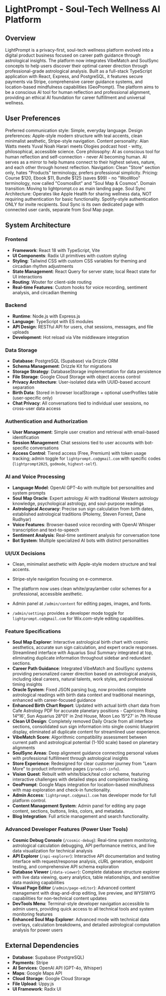 # LightPrompt - Soul-Tech Wellness AI Platform

## Overview
LightPrompt is a privacy-first, soul-tech wellness platform evolved into a digital product business focused on career path guidance through astrological insights. The platform now integrates VibeMatch and SoulSync concepts to help users discover their optimal career direction through professional-grade astrological analysis. Built as a full-stack TypeScript application with React, Express, and PostgreSQL, it features secure payments via Stripe, comprehensive career guidance systems, and location-based mindfulness capabilities (GeoPrompt). The platform aims to be a conscious AI tool for human reflection and professional alignment, providing an ethical AI foundation for career fulfillment and universal wellness.

## User Preferences
Preferred communication style: Simple, everyday language.
Design preferences: Apple-style modern structure with teal accents, clean minimalist aesthetic, Stripe-style navigation.
Content personality: Alan Watts meets Yuval Noah Harari meets Ologies podcast host - witty, philosophical, accessible science.
Core philosophy: AI as conscious tool for human reflection and self-connection - never AI becoming human. AI serves as a mirror to help humans connect to their highest selves, nature, and each other through honest reflection.
Navigation: Clean "Store" section only, hates "Products" terminology, prefers professional simplicity.
Pricing: Course $120, Ebook $11, Bundle $125 (saves $99) - no "WooWoo" terminology, now called "CosmosBot" and "Soul Map & Cosmos".
Domain transition: Moving to lightprompt.co as main landing page.
Soul Sync Architecture: Operates like Apple Health for sharing wellness data, NOT requiring authentication for basic functionality. Spotify-style authentication ONLY for invite recipients. Soul Sync is its own dedicated page with connected user cards, separate from Soul Map page.

## System Architecture

### Frontend
- **Framework**: React 18 with TypeScript, Vite
- **UI Components**: Radix UI primitives with custom styling
- **Styling**: Tailwind CSS with custom CSS variables for theming and circadian rhythm adjustments
- **State Management**: React Query for server state; local React state for UI interactions
- **Routing**: Wouter for client-side routing
- **Real-time Features**: Custom hooks for voice recording, sentiment analysis, and circadian theming

### Backend
- **Runtime**: Node.js with Express.js
- **Language**: TypeScript with ES modules
- **API Design**: RESTful API for users, chat sessions, messages, and file uploads
- **Development**: Hot reload via Vite middleware integration

### Data Storage
- **Database**: PostgreSQL (Supabase) via Drizzle ORM
- **Schema Management**: Drizzle Kit for migrations  
- **Storage Strategy**: DatabaseStorage implementation for data persistence
- **File Storage**: Google Cloud Storage with object access control
- **Privacy Architecture**: User-isolated data with UUID-based account separation
- **Birth Data**: Stored in browser localStorage + optional userProfiles table (user-specific only)
- **Chat Privacy**: All conversations tied to individual user sessions, no cross-user data access

### Authentication and Authorization
- **User Management**: Simple user creation and retrieval with email-based identification
- **Session Management**: Chat sessions tied to user accounts with bot-specific conversations
- **Access Control**: Tiered access (Free, Premium) with token usage tracking; admin toggle for `lightprompt.co@gmail.com` with specific codes (`lightprompt2025`, `godmode`, `highest-self`).

### AI and Voice Processing
- **Language Model**: OpenAI GPT-4o with multiple bot personalities and system prompts
- **Soul Map Oracle**: Expert astrology AI with traditional Western astrology knowledge, psychological astrology, and soul-purpose readings
- **Astrological Accuracy**: Precise sun sign calculation from birth dates, established astrological traditions (Ptolemy, Steven Forrest, Dane Rudhyar)
- **Voice Features**: Browser-based voice recording with OpenAI Whisper transcription and text-to-speech
- **Sentiment Analysis**: Real-time sentiment analysis for conversation tone
- **Bot System**: Multiple specialized AI bots with distinct personalities

### UI/UX Decisions
- Clean, minimalist aesthetic with Apple-style modern structure and teal accents.
- Stripe-style navigation focusing on e-commerce.
- The platform now uses clean white/gray/amber color schemes for a professional, accessible aesthetic.

- Admin panel at `/admin/content` for editing pages, images, and fonts.
- `/admin/settings` provides a developer mode toggle for `lightprompt.co@gmail.com` for Wix.com-style editing capabilities.

### Feature Specifications
- **Soul Map Explorer**: Interactive astrological birth chart with cosmic aesthetics, accurate sun sign calculation, and expert oracle responses. Streamlined interface with Aquarius Soul Summary integrated at top, eliminating duplicate information throughout sidebar and redundant sections.
- **Career Path Guidance**: Integrated VibeMatch and SoulSync systems providing personalized career direction based on astrological analysis, including ideal careers, natural talents, work styles, and professional timing insights
- **Oracle System**: Fixed JSON parsing bug, now provides complete astrological readings with birth data context and traditional meanings, enhanced with career-focused guidance
- **Enhanced Birth Chart Report**: Updated with actual birth chart data from Cafe Astrology PDF for accurate planetary positions - Capricorn Rising 14°16', Sun Aquarius 28°01' in 2nd House, Moon Leo 15°27' in 7th House
- **Clean UI Design**: Completely removed Daily Oracle from all interface sections, consolidated sun sign information into single cosmic blueprint display, eliminated all duplicate content for streamlined user experience.
- **VibeMatch Score**: Algorithmic compatibility assessment between current path and astrological potential (1-100 scale) based on planetary alignments
- **SoulSync Areas**: Deep alignment guidance connecting personal values with professional fulfillment through astrological insights
- **Store Experience**: Redesigned for clear customer journey from "Learn More" to product information pages (`/product-info`).
- **Vision Quest**: Rebuilt with white/black/teal color scheme, featuring interactive challenges with detailed steps and completion tracking.
- **GeoPrompt**: Google Maps integration for location-based mindfulness with map exploration and check-in functionality.
- **Admin Access**: `lightprompt.co@gmail.com` has developer mode for full platform control.
- **Content Management System**: Admin panel for editing any page content, sections, buttons, links, colors, and metadata.
- **Blog Integration**: Full article management and search functionality.

### Advanced Developer Features (Power User Tools)
- **Cosmic Debug Console** (`/cosmic-debug`): Real-time system monitoring, astrological calculation debugging, API performance metrics, and live data visualization for technical analysis
- **API Explorer** (`/api-explorer`): Interactive API documentation and testing interface with request/response analysis, cURL generation, endpoint testing, and comprehensive API schema exploration
- **Database Viewer** (`/data-viewer`): Complete database structure explorer with live data viewing, query analytics, table relationships, and sensitive data masking capabilities
- **Visual Page Editor** (`/admin/page-editor`): Advanced content management with drag-and-drop editing, live preview, and WYSIWYG capabilities for non-technical content updates
- **DevTools Menu**: Terminal-style developer navigation accessible to admin users, providing quick access to all technical tools and system monitoring features
- **Enhanced Soul Map Explorer**: Advanced mode with technical data overlays, calculation breakdowns, and detailed astrological computation analysis for power users

## External Dependencies
- **Database**: Supabase (PostgreSQL)
- **Payments**: Stripe
- **AI Services**: OpenAI API (GPT-4o, Whisper)
- **Maps**: Google Maps API
- **Cloud Storage**: Google Cloud Storage
- **File Upload**: Uppy.js
- **UI Framework**: Radix UI